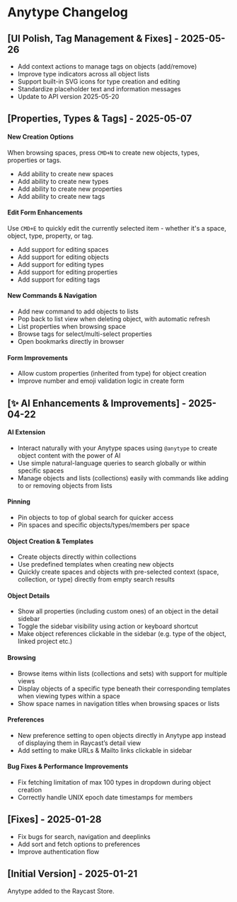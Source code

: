 # Anytype Changelog

## [UI Polish, Tag Management & Fixes] - 2025-05-26

- Add context actions to manage tags on objects (add/remove)
- Improve type indicators across all object lists
- Support built-in SVG icons for type creation and editing
- Standardize placeholder text and information messages
- Update to API version 2025-05-20

## [Properties, Types & Tags] - 2025-05-07

#### New Creation Options

When browsing spaces, press `CMD+N` to create new objects, types, properties or tags.

- Add ability to create new spaces
- Add ability to create new types
- Add ability to create new properties
- Add ability to create new tags

#### Edit Form Enhancements

Use `CMD+E` to quickly edit the currently selected item - whether it's a space, object, type, property, or tag.

- Add support for editing spaces
- Add support for editing objects
- Add support for editing types
- Add support for editing properties
- Add support for editing tags

#### New Commands & Navigation

- Add new command to add objects to lists
- Pop back to list view when deleting object, with automatic refresh
- List properties when browsing space
- Browse tags for select/multi-select properties
- Open bookmarks directly in browser

#### Form Improvements

- Allow custom properties (inherited from type) for object creation
- Improve number and emoji validation logic in create form

## [✨ AI Enhancements & Improvements] - 2025-04-22

#### AI Extension

- Interact naturally with your Anytype spaces using `@anytype` to create object content with the power of AI
- Use simple natural-language queries to search globally or within specific spaces
- Manage objects and lists (collections) easily with commands like adding to or removing objects from lists

#### Pinning

- Pin objects to top of global search for quicker access
- Pin spaces and specific objects/types/members per space

#### Object Creation & Templates

- Create objects directly within collections
- Use predefined templates when creating new objects
- Quickly create spaces and objects with pre-selected context (space, collection, or type) directly from empty search results

#### Object Details

- Show all properties (including custom ones) of an object in the detail sidebar
- Toggle the sidebar visibility using action or keyboard shortcut
- Make object references clickable in the sidebar (e.g. type of the object, linked project etc.)

#### Browsing

- Browse items within lists (collections and sets) with support for multiple views
- Display objects of a specific type beneath their corresponding templates when viewing types within a space
- Show space names in navigation titles when browsing spaces or lists

#### Preferences

- New preference setting to open objects directly in Anytype app instead of displaying them in Raycast’s detail view
- Add setting to make URLs & Mailto links clickable in sidebar

#### Bug Fixes & Performance Improvements

- Fix fetching limitation of max 100 types in dropdown during object creation
- Correctly handle UNIX epoch date timestamps for members

## [Fixes] - 2025-01-28

- Fix bugs for search, navigation and deeplinks
- Add sort and fetch options to preferences
- Improve authentication flow

## [Initial Version] - 2025-01-21

Anytype added to the Raycast Store.
